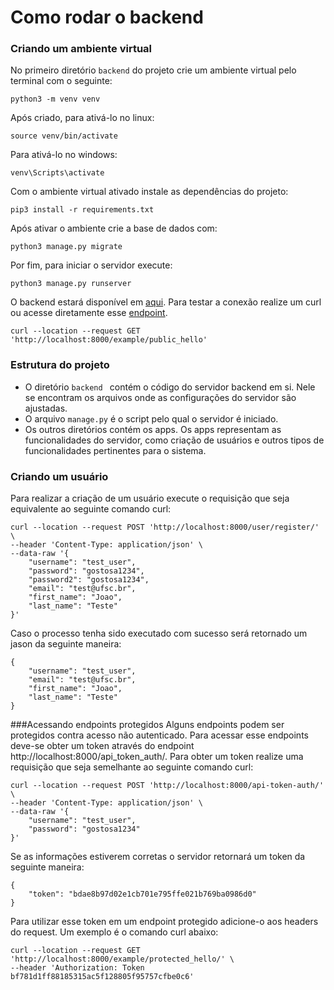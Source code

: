 # Como rodar o backend

### Criando um ambiente virtual
No primeiro diretório ```backend``` do projeto crie um ambiente virtual pelo terminal com o seguinte:
```
python3 -m venv venv
```
Após criado, para ativá-lo no linux:
```
source venv/bin/activate
```
Para ativá-lo no windows:
```
venv\Scripts\activate
```
Com o ambiente virtual ativado instale as dependências do projeto:
```
pip3 install -r requirements.txt
```
Após ativar o ambiente crie a base de dados com:
```
python3 manage.py migrate
```
Por fim, para iniciar o servidor execute:
```
python3 manage.py runserver
```
O backend estará disponível em [aqui](http://localhost:8000/). Para testar a conexão realize um curl ou acesse
diretamente esse [endpoint](http://localhost:8000/example/public_hello/).
```
curl --location --request GET 'http://localhost:8000/example/public_hello'
```

### Estrutura do projeto
- O diretório `backend ` contém o código do servidor backend em si. Nele se encontram os arquivos onde
as configurações do servidor são ajustadas.
- O arquivo `manage.py` é o script pelo qual o servidor é iniciado.
- Os outros diretórios contém os apps. Os apps representam as funcionalidades do servidor, como criação de usuários e
outros tipos  de funcionalidades pertinentes para o sistema.

### Criando um usuário
Para realizar a criação de um usuário execute o requisição que seja equivalente ao seguinte
comando curl:
```
curl --location --request POST 'http://localhost:8000/user/register/' \
--header 'Content-Type: application/json' \
--data-raw '{
    "username": "test_user",
    "password": "gostosa1234",
    "password2": "gostosa1234",
    "email": "test@ufsc.br",
    "first_name": "Joao",
    "last_name": "Teste"
}'
```
Caso o processo tenha sido executado com sucesso será retornado um jason da seguinte maneira:
```
{
    "username": "test_user",
    "email": "test@ufsc.br",
    "first_name": "Joao",
    "last_name": "Teste"
}
```

###Acessando endpoints protegidos
Alguns endpoints podem ser protegidos contra acesso não autenticado. Para acessar esse endpoints
deve-se obter um token através do endpoint http://localhost:8000/api_token_auth/. Para obter um token
realize uma requisição que seja semelhante ao seguinte comando curl:
```
curl --location --request POST 'http://localhost:8000/api-token-auth/' \
--header 'Content-Type: application/json' \
--data-raw '{
    "username": "test_user",
    "password": "gostosa1234"
}'
```
Se as informações estiverem corretas o servidor retornará um token da seguinte maneira:
```
{
    "token": "bdae8b97d02e1cb701e795ffe021b769ba0986d0"
}
```
Para utilizar esse token em um endpoint protegido adicione-o aos headers do request. Um exemplo
é o comando curl abaixo:
```
curl --location --request GET 'http://localhost:8000/example/protected_hello/' \
--header 'Authorization: Token bf781d1ff88185315ac5f128805f95757cfbe0c6'
```
